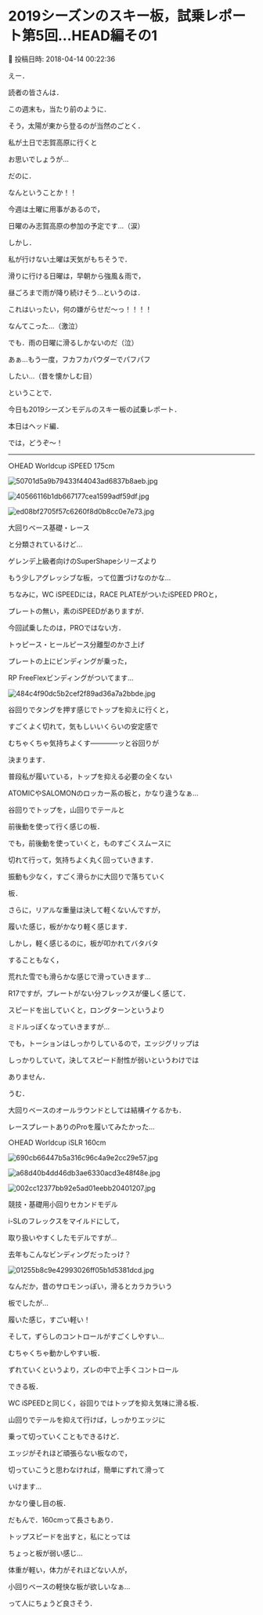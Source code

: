 # 2019シーズンのスキー板，試乗レポート第5回…HEAD編その1

📅 投稿日時: 2018-04-14 00:22:36

えー．


読者の皆さんは．


この週末も，当たり前のように．


そう，太陽が東から登るのが当然のごとく．


私が土日で志賀高原に行くと


お思いでしょうが…





だのに．


なんということか！！


今週は土曜に用事があるので，


日曜のみ志賀高原の参加の予定です…（涙）





しかし．


私が行けない土曜は天気がもちそうで．


滑りに行ける日曜は，早朝から強風＆雨で，


昼ごろまで雨が降り続けそう…というのは．


これはいったい，何の嫌がらせだ～っ！！！！


なんてこった…（激泣）





でも．雨の日曜に滑るしかないのだ（泣）


あぁ…もう一度，フカフカパウダーでパフパフ


したい…（昔を懐かしむ目）





ということで．


今日も2019シーズンモデルのスキー板の試乗レポート．





本日はヘッド編．


では，どうぞ～！[]()


---





○HEAD Worldcup iSPEED 175cm







![50701d5a9b79433f44043ad6837b8aeb.jpg](images/50701d5a9b79433f44043ad6837b8aeb.jpg)









![40566116b1db667177cea1599adf59df.jpg](images/40566116b1db667177cea1599adf59df.jpg)









![ed08bf2705f57c6260f8d0b8cc0e7e73.jpg](images/ed08bf2705f57c6260f8d0b8cc0e7e73.jpg)







大回りベース基礎・レース


と分類されているけど…


ゲレンデ上級者向けのSuperShapeシリーズより


もう少しアグレッシブな板，って位置づけなのかな…





ちなみに，WC iSPEEDには，RACE PLATEがついたiSPEED PROと，


プレートの無い，素のiSPEEDがありますが．


今回試乗したのは，PROではない方．


トゥピース・ヒールピース分離型のかさ上げ


プレートの上にビンディングが乗った，


RP FreeFlexビンディングがついてます…




![484c4f90dc5b2cef2f89ad36a7a2bbde.jpg](images/484c4f90dc5b2cef2f89ad36a7a2bbde.jpg)







谷回りでタングを押す感じでトップを抑えに行くと，


すごくよく切れて，気もしいいくらいの安定感で


むちゃくちゃ気持ちよくす――――ッと谷回りが


決まります．





普段私が履いている，トップを抑える必要の全くない


ATOMICやSALOMONのロッカー系の板と，かなり違うなぁ…


谷回りでトップを，山回りでテールと


前後動を使って行く感じの板．


でも，前後動を使っていくと，ものすごくスムースに


切れて行って，気持ちよく丸く回っていきます．


振動も少なく，すごく滑らかに大回りで落ちていく


板．


さらに，リアルな重量は決して軽くないんですが，


履いた感じ，板がかなり軽く感じます．


しかし，軽く感じるのに，板が叩かれてバタバタ


することもなく，


荒れた雪でも滑らかな感じで滑っていきます…





R17ですが，プレートがない分フレックスが優しく感じて．


スピードを出していくと，ロングターンというより


ミドルっぽくなっていきますが…


でも，トーションはしっかりしているので，エッジグリップは


しっかりしていて，決してスピード耐性が弱いというわけでは


ありません．





うむ．


大回りベースのオールラウンドとしては結構イケるかも．


レースプレートありのProを履いてみたかった…


[]()





○HEAD Worldcup iSLR 160cm







![690cb66447b5a316c96c4a9e2cc29e57.jpg](images/690cb66447b5a316c96c4a9e2cc29e57.jpg)









![a68d40b4dd46db3ae6330acd3e48f48e.jpg](images/a68d40b4dd46db3ae6330acd3e48f48e.jpg)









![002cc12377bb92e5ad01eebb20401207.jpg](images/002cc12377bb92e5ad01eebb20401207.jpg)







競技・基礎用小回りセカンドモデル





i-SLのフレックスをマイルドにして，


取り扱いやすくしたモデルですが…


去年もこんなビンディングだったっけ？




![01255b8c9e42993026ff05b1d5381dcd.jpg](images/01255b8c9e42993026ff05b1d5381dcd.jpg)







なんだか，昔のサロモンっぽい，滑るとカラカラいう


板でしたが…





履いた感じ，すごい軽い！


そして，ずらしのコントロールがすごくしやすい…


むちゃくちゃ動かしやすい板．


ずれていくというより，ズレの中で上手くコントロール


できる板．


WC iSPEEDと同じく，谷回りではトップを抑え気味に滑る板．


山回りでテールを抑えて行けば，しっかりエッジに


乗って切っていくこともできるけど．


エッジがそれほど頑張らない板なので，


切っていこうと思わなければ，簡単にずれて滑って


いけます…


かなり優し目の板．


だもんで．160cmって長さもあり．


トップスピードを出すと，私にとっては


ちょっと板が弱い感じ…





体重が軽い，体力がそれほどない人が，


小回りベースの軽快な板が欲しいなぁ…


って人にちょうど良さそう．
